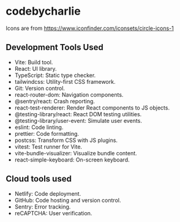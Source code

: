 # codebycharlie

Icons are from https://www.iconfinder.com/iconsets/circle-icons-1

## Development Tools Used

- Vite: Build tool.
- React: UI library.
- TypeScript: Static type checker.
- tailwindcss: Utility-first CSS framework.
- Git: Version control.
- react-router-dom: Navigation components.
- @sentry/react: Crash reporting.
- react-test-renderer: Render React components to JS objects.
- @testing-library/react: React DOM testing utilities.
- @testing-library/user-event: Simulate user events.
- eslint: Code linting.
- prettier: Code formatting.
- postcss: Transform CSS with JS plugins.
- vitest: Test runner for Vite.
- vite-bundle-visualizer: Visualize bundle content.
- react-simple-keyboard: On-screen keyboard.

## Cloud tools used

- Netlify: Code deployment.
- GitHub: Code hosting and version control.
- Sentry: Error tracking.
- reCAPTCHA: User verification.
